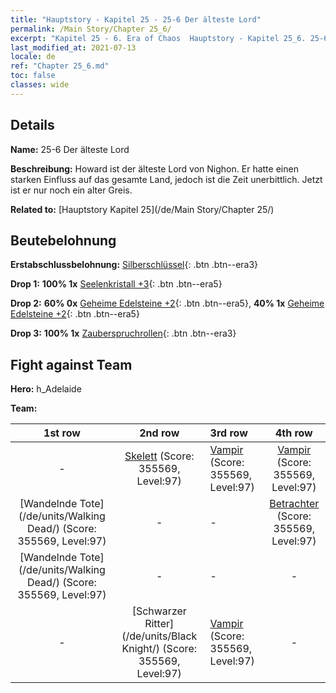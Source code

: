 ```yaml
---
title: "Hauptstory - Kapitel 25 - 25-6 Der älteste Lord"
permalink: /Main Story/Chapter 25_6/
excerpt: "Kapitel 25 - 6. Era of Chaos  Hauptstory - Kapitel 25_6. 25-6 Der älteste Lord"
last_modified_at: 2021-07-13
locale: de
ref: "Chapter 25_6.md"
toc: false
classes: wide
---
```


## Details

 **Name:** 25-6 Der älteste Lord

 **Beschreibung:** Howard ist der älteste Lord von Nighon. Er hatte einen starken Einfluss auf das gesamte Land, jedoch ist die Zeit unerbittlich. Jetzt ist er nur noch ein alter Greis.

 **Related to:** [Hauptstory Kapitel 25](/de/Main Story/Chapter 25/)

## Beutebelohnung

 **Erstabschlussbelohnung:** [Silberschlüssel](/ItemsDE/con_693/){: .btn .btn--era3}

 **Drop 1:** **100% 1x** [Seelenkristall +3](/ItemsDE/mat_87/){: .btn .btn--era5}

 **Drop 2:** **60% 0x** [Geheime Edelsteine +2](/ItemsDE/mat_79/){: .btn .btn--era5}, **40% 1x** [Geheime Edelsteine +2](/ItemsDE/mat_79/){: .btn .btn--era5}

 **Drop 3:** **100% 1x** [Zauberspruchrollen](/ItemsDE/con_694/){: .btn .btn--era3}


## Fight against Team
 **Hero:** h_Adelaide

 **Team:**


  | 1st row | 2nd row | 3rd row | 4th row |
  |:----:|:----:|:----|:----:|
  | - | [Skelett](/de/units/Skeleton/) (Score: 355569, Level:97)  | [Vampir](/de/units/Vampire/) (Score: 355569, Level:97)  | [Vampir](/de/units/Vampire/) (Score: 355569, Level:97)  |
  | [Wandelnde Tote](/de/units/Walking Dead/) (Score: 355569, Level:97)  | - | - | [Betrachter](/de/units/Beholder/) (Score: 355569, Level:97)  |
  | [Wandelnde Tote](/de/units/Walking Dead/) (Score: 355569, Level:97)  | - | - | - |
  | - | [Schwarzer Ritter](/de/units/Black Knight/) (Score: 355569, Level:97)  | [Vampir](/de/units/Vampire/) (Score: 355569, Level:97)  | - |


